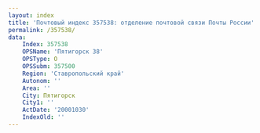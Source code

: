 ```yaml
---
layout: index
title: 'Почтовый индекс 357538: отделение почтовой связи Почты России'
permalink: /357538/
data:
    Index: 357538
    OPSName: 'Пятигорск 38'
    OPSType: О
    OPSSubm: 357500
    Region: 'Ставропольский край'
    Autonom: ''
    Area: ''
    City: Пятигорск
    City1: ''
    ActDate: '20001030'
    IndexOld: ''
---
```

